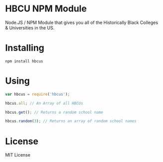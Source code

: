 HBCU NPM Module
============

Node.JS / NPM Module that gives you all of the Historically Black Colleges & Universities in the US.

# Installing

`npm install hbcus`

# Using

```javascript
var hbcus = require('hbcus');

hbcus.all; // An Array of all HBCUs 

hbcus.get(); // Returns a random school name

hbcus.random(3); // Returns an array of random school names
```

# License

MIT License